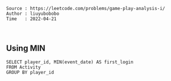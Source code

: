 ```
Source : https://leetcode.com/problems/game-play-analysis-i/
Author : liuyubobobo
Time   : 2022-04-21
```

<br/>

## Using MIN

```MySQL
SELECT player_id, MIN(event_date) AS first_login
FROM Activity
GROUP BY player_id
```
